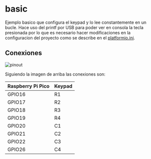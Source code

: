 # basic

Ejemplo basico que configura el keypad y lo lee constantemente en un bucle. Hace uso del printf por USB para poder ver en consola la tecla presionada por lo que es necesario hacer modificaciones en la configuracion del proyecto como se describe en el [platformio.ini](platformio.ini).

## Conexiones

![pinout](https://circuitdigest.com/sites/default/files/inlineimages/u5/Membrane-Keyboard-Pinout.jpg)

Siguiendo la imagen de arriba las conexiones son:

| Raspberry Pi Pico | Keypad |
| --- | --- |
| GPIO16 | R1 |
| GPIO17 | R2 |
| GPIO18 | R3 |
| GPIO19 | R4 |
| GPIO20 | C1 |
| GPIO21 | C2 |
| GPIO22 | C3 |
| GPIO26 | C4 |
